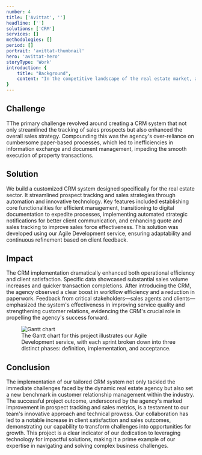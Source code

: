 ```yaml
---
number: 4
title: ['Avittat', '']
headline: ['']
solutions: ['CRM']
services: []
methodologies: []
period: []
portrait: 'avittat-thumbnail'
hero: 'avittat-hero'
storyType: 'Work'
introduction: {
    title: "Background",
    content: "In the competitive landscape of the real estate market, a company embarked on a journey to redefine its sales and customer management strategy. Identifying key inefficiencies in tracking prospects and a reliance on outdated methods, the company envisioned harnessing technology to foster growth and enhance operational effectiveness. The project at the heart of this transformation was the development of a specialized CRM system, designed specifically to streamline the sales process and improve communication. This marked the company's first step towards digital modernization and achieving operational excellence."
}
---
```


<div>
    <h2>Challenge</h2>
    <p>TThe primary challenge revolved around creating a CRM system that not only streamlined the tracking of sales prospects but also enhanced the overall sales strategy. Compounding this was the agency's over-reliance on cumbersome paper-based processes, which led to inefficiencies in information exchange and document management, impeding the smooth execution of property transactions.</p>
</div>
<div>
    <h2>Solution</h2>
    <p>We build a customized CRM system designed specifically for the real estate sector. It streamlined prospect tracking and sales strategies through automation and innovative technology. Key features included establishing core functionalities for efficient management, transitioning to digital documentation to expedite processes, implementing automated strategic notifications for better client communication, and enhancing quote and sales tracking to improve sales force effectiveness. This solution was developed using our Agile Development service, ensuring adaptability and continuous refinement based on client feedback.</p>
</div>

<div>
    <h2>Impact</h2>
    <p>The CRM implementation dramatically enhanced both operational efficiency and client satisfaction. Specific data showcased substantial sales volume increases and quicker transaction completions. After introducing the CRM, the agency observed a clear boost in workflow efficiency and a reduction in paperwork. Feedback from critical stakeholders—sales agents and clients—emphasized the system's effectiveness in improving service quality and strengthening customer relations, evidencing the CRM's crucial role in propelling the agency's success forward.</p>
</div>

<div class="story_story__mainContent__gantt__TErEp">
    <figure>
        <img loading="lazy" src="/work/project-chart-en.svg" alt="Gantt chart"/>
        <figcaption class="story_story__mainContent__caption__IQRnS">The Gantt chart for this project illustrates our Agile Development service, with each sprint broken down into three distinct phases: definition, implementation, and acceptance.</figcaption>
    </figure>
</div>

<div>
    <h2>Conclusion</h2>
    <p>The implementation of our tailored CRM system not only tackled the immediate challenges faced by the dynamic real estate agency but also set a new benchmark in customer relationship management within the industry. The successful project outcome, underscored by the agency's marked improvement in prospect tracking and sales metrics, is a testament to our team's innovative approach and technical prowess. Our collaboration has led to a notable increase in client satisfaction and sales outcomes, demonstrating our capability to transform challenges into opportunities for growth. This project is a clear indicator of our dedication to leveraging technology for impactful solutions, making it a prime example of our expertise in navigating and solving complex business challenges.</p>
</div>